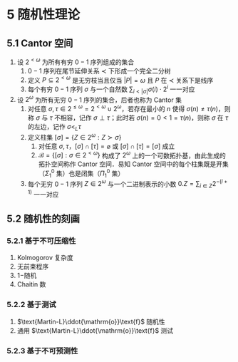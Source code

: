 # 5 随机性理论

## 5.1 Cantor 空间
1. 设 $2^{<\omega}$ 为所有有穷 $0-1$ 序列组成的集合
    1. $0-1$ 序列在尾节延伸关系 $\prec$ 下形成一个完全二分树
    2. 定义 $P \subseteq 2^{<\omega}$ 是无穷枝当且仅当 $|P|=\omega$ 且 $P$ 在 $\prec$ 关系下是线序
    3. 每个有穷 $0-1$ 序列 $\sigma$ 与一个自然数 ${\displaystyle \sum_{i<|\sigma|} \sigma(i) \cdot 2^{i}}$ 一一对应
2. 设 $2^{\omega}$ 为所有无穷 $0-1$ 序列的集合，后者也称为 $\text{Cantor}$ 集
    1. 对任意 $\sigma, \tau \in 2^{\leqslant \omega}=2^{<\omega} \cup 2^{\omega}$，若存在最小的 $n$ 使得 $\sigma(n) \neq \tau(n)$，则称 $\sigma$ 与 $\tau$ 不相容，记作 $\sigma \perp \tau$；此时若 $\sigma(n)=0<1=\tau(n)$，则称 $\sigma$ 在 $\tau$ 的左边，记作 $\sigma<_{L} \tau$
    2. 定义柱集 $[\sigma]= \left\{Z \in 2^{\omega}: Z \succ \sigma\right\}$
        1. 对任意 $\sigma, \tau$，$[\sigma] \cap[\tau]=\varnothing$ 或 $[\sigma] \cap[\tau]=[\sigma]$ 成立
        2. $\mathcal{B}=\left\{[\sigma]: \sigma \in 2^{<\omega}\right\}$ 构成了 $2^{\omega}$ 上的一个可数拓扑基，由此生成的拓扑空间称作 $\text{Cantor}$ 空间．易知 $\text{Cantor}$ 空间中的每个柱集既是开集（$\Sigma_{1}^{0}$ 集）也是闭集（$\Pi_{1}^{0}$ 集）
    3. 每个无穷 $0-1$ 序列 $Z \in 2^{\omega}$ 与一个二进制表示的小数 ${\displaystyle 0.Z=\sum_{i \in Z} 2^{-(i+1)}}$ 一一对应

## 5.2 随机性的刻画
### 5.2.1 基于不可压缩性
1. $\text{Kolmogorov}$ 复杂度
2. 无前束程序
3. $1-$随机
4. $\text{Chaitin}$ 数

### 5.2.2 基于测试
1. $\text{Martin-L}\ddot{\mathrm{o}}\text{f}$ 随机性
2. 通用 $\text{Martin-L}\ddot{\mathrm{o}}\text{f}$ 测试

### 5.2.3 基于不可预测性
